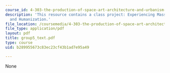 ```yaml
---
course_id: 4-303-the-production-of-space-art-architecture-and-urbanism-in-dialogue-fall-2006
description: 'This resource contains a class project: Experiencing Mass Ave: Orientation
  and Humanization.'
file_location: /coursemedia/4-303-the-production-of-space-art-architecture-and-urbanism-in-dialogue-fall-2006/b289955673c83ec23cf43b1ad7e95a49_group5_text.pdf
file_type: application/pdf
layout: pdf
title: group5_text.pdf
type: course
uid: b289955673c83ec23cf43b1ad7e95a49

---
```

None